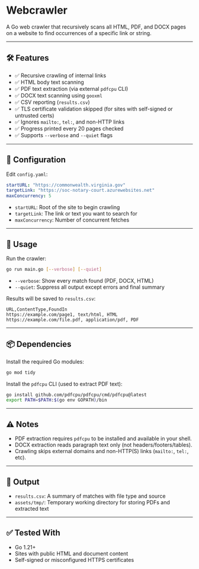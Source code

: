# Webcrawler

A Go web crawler that recursively scans all HTML, PDF, and DOCX pages on a website to find occurrences of a specific link or string.

---

## 🛠 Features

- ✅ Recursive crawling of internal links
- ✅ HTML body text scanning
- ✅ PDF text extraction (via external `pdfcpu` CLI)
- ✅ DOCX text scanning using `gooxml`
- ✅ CSV reporting (`results.csv`)
- ✅ TLS certificate validation skipped (for sites with self-signed or untrusted certs)
- ✅ Ignores `mailto:`, `tel:`, and non-HTTP links
- ✅ Progress printed every 20 pages checked
- ✅ Supports `--verbose` and `--quiet` flags

---

## 🔧 Configuration

Edit `config.yaml`:

```yaml
startURL: "https://commonwealth.virginia.gov"
targetLink: "https://soc-notary-court.azurewebsites.net"
maxConcurrency: 5
```

- `startURL`: Root of the site to begin crawling
- `targetLink`: The link or text you want to search for
- `maxConcurrency`: Number of concurrent fetches

---

## 🚀 Usage

Run the crawler:

```bash
go run main.go [--verbose] [--quiet]
```

- `--verbose`: Show every match found (PDF, DOCX, HTML)
- `--quiet`: Suppress all output except errors and final summary

Results will be saved to `results.csv`:

```csv
URL,ContentType,FoundIn
https://example.com/page1, text/html, HTML
https://example.com/file.pdf, application/pdf, PDF
```

---

## 📦 Dependencies

Install the required Go modules:

```bash
go mod tidy
```

Install the `pdfcpu` CLI (used to extract PDF text):

```bash
go install github.com/pdfcpu/pdfcpu/cmd/pdfcpu@latest
export PATH=$PATH:$(go env GOPATH)/bin
```

---

## ⚠️ Notes

- PDF extraction requires `pdfcpu` to be installed and available in your shell.
- DOCX extraction reads paragraph text only (not headers/footers/tables).
- Crawling skips external domains and non-HTTP(S) links (`mailto:`, `tel:`, etc).

---

## 📁 Output

- `results.csv`: A summary of matches with file type and source
- `assets/tmp/`: Temporary working directory for storing PDFs and extracted text

---

## ✅ Tested With

- Go 1.21+
- Sites with public HTML and document content
- Self-signed or misconfigured HTTPS certificates
